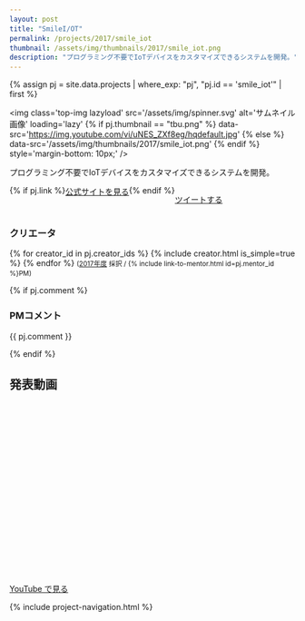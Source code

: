 ```yaml
---
layout: post
title: "SmileI/OT"
permalink: /projects/2017/smile_iot
thumbnail: /assets/img/thumbnails/2017/smile_iot.png
description: "プログラミング不要でIoTデバイスをカスタマイズできるシステムを開発。"
---
```


{% assign pj = site.data.projects | where_exp: "pj", "pj.id == 'smile_iot'" | first %}

<img class='top-img lazyload' src='/assets/img/spinner.svg' alt='サムネイル画像' loading='lazy'
{% if pj.thumbnail == "tbu.png" %} data-src='https://img.youtube.com/vi/uNES_ZXf8eg/hqdefault.jpg'
{% else %}                         data-src='/assets/img/thumbnails/2017/smile_iot.png'
{% endif %}                        style='margin-bottom: 10px;' />

プログラミング不要でIoTデバイスをカスタマイズできるシステムを開発。

<div style='display: flex; flex-wrap: wrap'>
  {% if pj.link %}
  <a href="{{ pj.link }}" target="_blank" class="button">公式サイトを見る</a>
  {% endif %}

  <a href="https://twitter.com/intent/tweet?text=SmileI/OT&via=MitouJr&hashtags=未踏ジュニア&related=MitouJr&lang=jp&url={{ site.url }}/projects/2017/smile_iot" class="button" target="_blank" rel="noopener">ツイートする</a>
</div>

### クリエータ
<p>
{% for creator_id in pj.creator_ids %}
  {% include creator.html is_simple=true %}
{% endfor %}
<small>(<a href='/projects/2017'>2017年度</a> 採択 / {% include link-to-mentor.html id=pj.mentor_id %}PM)</small>
</p>

{% if pj.comment %}
### PMコメント
<p class="project-comment">{{ pj.comment }}</p>
{% endif %}

## 発表動画
<div class="youtube">
  <iframe width="560" height="315" class="lazyload" data-src="https://www.youtube.com/embed/uNES_ZXf8eg?rel=0" frameborder="0" allowfullscreen=""></iframe>
</div>
<a href="https://www.youtube.com/watch?v={{ pj.youtube }}" target="_blank" rel="noopener" class="button">YouTube で見る</a>

{% include project-navigation.html %}

